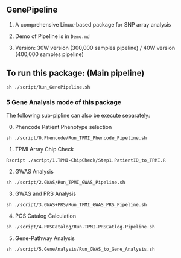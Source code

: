 ## GenePipeline

1. A comprehensive Linux-based package for SNP array analysis

2. Demo of Pipeline is in `Demo.md`

3. Version: 30W version (300,000 samples pipeline) / 40W version (400,000 samples pipeline)
  
## To run this package: (Main pipeline)

`sh ./script/Run_GenePipeline.sh`

### 5 Gene Analysis mode of this package

The following sub-pipline can also be execute separately:

0. Phencode Patient Phenotype selection

`sh ./script/0.Phencode/Run_TPMI_Phencode_Pipeline.sh`

1. TPMI Array Chip Check

`Rscript ./script/1.TPMI-ChipCheck/Step1.PatientID_to_TPMI.R`

2. GWAS Analysis

`sh ./script/2.GWAS/Run_TPMI_GWAS_Pipeline.sh`

3. GWAS and PRS Analysis

`sh ./script/3.GWAS+PRS/Run_TPMI_GWAS_PRS_Pipeline.sh`

4. PGS Catalog Calculation

`sh ./script/4.PRSCatalog/Run-TPMI-PRSCatlog-Pipeline.sh`

5. Gene-Pathway Analysis

`sh ./script/5.GeneAnalysis/Run_GWAS_to_Gene_Analysis.sh`
